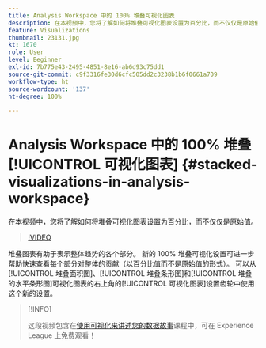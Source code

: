 ```yaml
---
title: Analysis Workspace 中的 100% 堆叠可视化图表
description: 在本视频中，您将了解如何将堆叠可视化图表设置为百分比，而不仅仅是原始值。
feature: Visualizations
thumbnail: 23131.jpg
kt: 1670
role: User
level: Beginner
exl-id: 7b775e43-2495-4851-8e16-ab6d93c75dd1
source-git-commit: c9f3316fe30d6cfc505dd2c3238b1b6f0661a709
workflow-type: ht
source-wordcount: '137'
ht-degree: 100%

---
```


# Analysis Workspace 中的 100% 堆叠[!UICONTROL 可视化图表] {#stacked-visualizations-in-analysis-workspace}

在本视频中，您将了解如何将堆叠可视化图表设置为百分比，而不仅仅是原始值。

>[!VIDEO](https://video.tv.adobe.com/v/23131/?quality=12)

堆叠图表有助于表示整体趋势的各个部分。 新的 100% 堆叠可视化设置可进一步帮助快速查看每个部分对整体的贡献（以百分比值而不是原始值的形式）。 可以从[!UICONTROL 堆叠面积图]、[!UICONTROL 堆叠条形图]和[!UICONTROL 堆叠的水平条形图]可视化图表的右上角的[!UICONTROL 可视化图表]设置齿轮中使用这个新的设置。

>[!INFO]
>
> 这段视频包含在[使用可视化来讲述您的数据故事](https://experienceleague.adobe.com/?recommended=Analytics-U-1-2021.1.visualizations)课程中，可在 Experience League 上免费观看！
